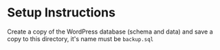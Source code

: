 # Setup Instructions
Create a copy of the WordPress database (schema and data) and save a copy to this directory, it's name must be `backup.sql`